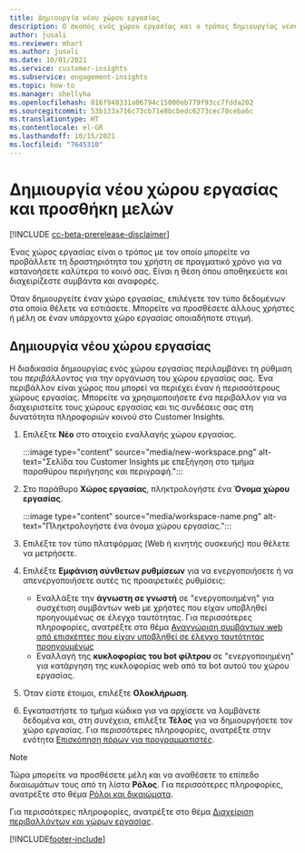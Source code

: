 ```yaml
---
title: Δημιουργία νέου χώρου εργασίας
description: Ο σκοπός ενός χώρου εργασίας και ο τρόπος δημιουργίας νέου.
author: jusali
ms.reviewer: mhart
ms.author: jusali
ms.date: 10/01/2021
ms.service: customer-insights
ms.subservice: engagement-insights
ms.topic: how-to
ms.manager: shellyha
ms.openlocfilehash: 816f948331a06794c15000eb779f93cc7fdda202
ms.sourcegitcommit: 53b133a716c73cb71e8bcbedc6273cec70ceba6c
ms.translationtype: HT
ms.contentlocale: el-GR
ms.lasthandoff: 10/15/2021
ms.locfileid: "7645310"
---
```

# <a name="create-a-new-workspace-and-add-members"></a>Δημιουργία νέου χώρου εργασίας και προσθήκη μελών

[!INCLUDE [cc-beta-prerelease-disclaimer](includes/cc-beta-prerelease-disclaimer.md)]

Ένας χώρος εργασίας είναι ο τρόπος με τον οποίο μπορείτε να προβάλλετε τη δραστηριότητα του χρήστη σε πραγματικό χρόνο για να κατανοήσετε καλύτερα το κοινό σας. Είναι η θέση όπου αποθηκεύετε και διαχειρίζεστε συμβάντα και αναφορές.

Όταν δημιουργείτε έναν χώρο εργασίας, επιλέγετε τον τύπο δεδομένων στα οποία θέλετε να εστιάσετε. Μπορείτε να προσθέσετε άλλους χρήστες ή μέλη σε έναν υπάρχοντα χώρο εργασίας οποιαδήποτε στιγμή. 

## <a name="create-a-new-workspace"></a>Δημιουργία νέου χώρου εργασίας

Η διαδικασία δημιουργίας ενός χώρου εργασίας περιλαμβάνει τη ρύθμιση του *περιβάλλοντος* για την οργάνωση του χώρου εργασίας σας. Ένα περιβάλλον είναι χώρος που μπορεί να περιέχει έναν ή περισσότερους χώρους εργασίας. Μπορείτε να χρησιμοποιήσετε ένα περιβάλλον για να διαχειριστείτε τους χώρους εργασίας και τις συνδέσεις σας στη δυνατότητα πληροφοριών κοινού στο Customer Insights.

1. Επιλέξτε **Νέο** στο στοιχείο εναλλαγής χώρου εργασίας.

   :::image type="content" source="media/new-workspace.png" alt-text="Σελίδα του Customer Insights με επεξήγηση στο τμήμα παραθύρου περιήγησης και περιγραφή.":::

1. Στο παράθυρο **Χώρος εργασίας**, πληκτρολογήστε ένα **Όνομα χώρου εργασίας**.

   :::image type="content" source="media/workspace-name.png" alt-text="Πληκτρολογήστε ένα όνομα χώρου εργασίας.":::

1. Επιλέξτε τον τύπο πλατφόρμας (Web ή κινητής συσκευής) που θέλετε να μετρήσετε.

1. Επιλέξτε **Εμφάνιση σύνθετων ρυθμίσεων** για να ενεργοποιήσετε ή να απενεργοποιήσετε αυτές τις προαιρετικές ρυθμίσεις:

   - Εναλλάξτε την **άγνωστη σε γνωστή** σε "ενεργοποιημένη" για συσχέτιση συμβάντων web με χρήστες που είχαν υποβληθεί προηγουμένως σε έλεγχο ταυτότητας. Για περισσότερες πληροφορίες, ανατρέξτε στο θέμα [Αναγνώριση συμβάντων web από επισκέπτες που είχαν υποβληθεί σε έλεγχο ταυτότητας προηγουμένως](unknown-to-known.md)
   - Εναλλαγή της **κυκλοφορίας του bot φίλτρου** σε "ενεργοποιημένη" για κατάργηση της κυκλοφορίας web από τα bot αυτού του χώρου εργασίας. 

1. Όταν είστε έτοιμοι, επιλέξτε **Ολοκλήρωση**. 

1. Εγκαταστήστε το τμήμα κώδικα για να αρχίσετε να λαμβάνετε δεδομένα και, στη συνέχεια, επιλέξτε **Τέλος** για να δημιουργήσετε τον χώρο εργασίας. Για περισσότερες πληροφορίες, ανατρέξτε στην ενότητα [Επισκόπηση πόρων για προγραμματιστές](developer-resources.md).

> [!NOTE]
> Τώρα μπορείτε να προσθέσετε μέλη και να αναθέσετε το επίπεδο δικαιωμάτων τους από τη λίστα **Ρόλος**. Για περισσότερες πληροφορίες, ανατρέξτε στο θέμα [Ρόλοι και δικαιώματα](user-roles.md). 

Για περισσότερες πληροφορίες, ανατρέξτε στο θέμα [Διαχείριση περιβαλλόντων και χώρων εργασίας](manage-environments-workspaces.md).


[!INCLUDE[footer-include](../includes/footer-banner.md)]
